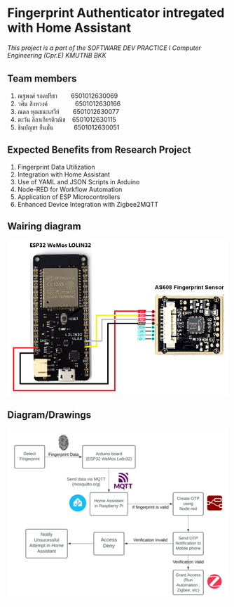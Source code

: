 # **Fingerprint Authenticator intregated with Home Assistant**

###### This project is a part of the SOFTWARE DEV PRACTICE I Computer Engineering (Cpr.E) KMUTNB BKK

## Team members
1. ณฐพงศ์ รอดปรีชา  &nbsp;&nbsp;&nbsp;&nbsp;&nbsp;&nbsp;&nbsp;6501012630069
2. วศิน สิงหวงค์    &nbsp;&nbsp;&nbsp;&nbsp;&nbsp;&nbsp;&nbsp;&nbsp; &nbsp;&nbsp;&nbsp;&nbsp;&nbsp; 6501012630166
3. ณดล หุณชนะเสวีย์ &nbsp;&nbsp;&nbsp;&nbsp;&nbsp;&nbsp; 6501012630077
4. ตะวัน ลีลาเกียรติวณิช &nbsp;&nbsp;&nbsp;6501012630115
5. ชินบัญชร ยืนมั่น &nbsp;&nbsp;&nbsp;&nbsp;&nbsp;&nbsp;&nbsp;&nbsp;&nbsp;&nbsp; 6501012630051

## Expected Benefits from Research Project
1. Fingerprint Data Utilization
2. Integration with Home Assistant
3. Use of YAML and JSON Scripts in Arduino
4. Node-RED for Workflow Automation
5. Application of ESP Microcontrollers
6. Enhanced Device Integration with Zigbee2MQTT

## Wairing diagram
![wairing_diagram](https://raw.githubusercontent.com/laleesaw/miniproject/refs/heads/main/Image/wiring_diagram.png)

## Diagram/Drawings
![block_diagram](https://raw.githubusercontent.com/laleesaw/miniproject/refs/heads/main/Image/block_diagram.png)


